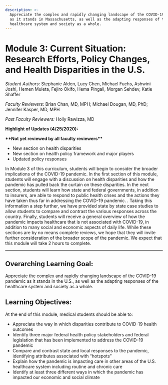```yaml
---
description: >-
  Appreciate the complex and rapidly changing landscape of the COVID-19 pandemic
  as it stands in Massachusetts, as well as the adapting responses of the
  healthcare system and society as a whole.
---
```


# Module 3: Current Situation: Research Efforts, Policy Changes, and Health Disparities in the U.S.

_Student Authors:_  Stephanie Alden, Lucy Chen, Michael Fuchs, Ashwini Joshi, Hemen Muleta, Fejiro Okifo, Hema Pingali, Morgan Sehdev, Katie Shaffer

_Faculty Reviewers:_ Brian Chan, MD, MPH; Michael Dougan, MD, PhD; Jennifer Kasper, MD, MPH

_Past Faculty Reviewers:_ Holly Rawizza, MD

**Highlight of Updates \(4/25/2020\):**

**\*\*Not yet reviewed by all faculty reviewers\*\***

* New section on health disparities
* New section on health policy framework and major players
* Updated policy responses

In Module 3 of this curriculum, students will begin to consider the broader implications of the COVID-19 pandemic. In the first section of this module, students will engage with a discussion on health disparities and how the pandemic has pulled back the curtain on these disparities. In the next section, students will learn how state and federal governments, in addition to insurers, are able to respond to public health crises and the actions they have taken thus far in addressing the COVID-19 pandemic. .  Taking this information a step further, we have provided state by state case studies to allow students to compare and contrast the various responses across the country. Finally, students will receive a general overview of how the pandemic impacts healthcare that is not associated with COVID-19, in addition to many social and economic aspects of daily life. While these sections are by no means complete reviews, we hope that they will invite further consideration of the broader scope of the pandemic. We expect that this module will take 2 hours to complete.  
****

## Overarching Learning Goal:

Appreciate the complex and rapidly changing landscape of the COVID-19 pandemic as it stands in the U.S., as well as the adapting responses of the healthcare system and society as a whole.

## Learning Objectives:

At the end of this module, medical students should be able to:

* Appreciate the way in which disparities contribute to COVID-19 health outcomes
* Identify three major federal health policy stakeholders and federal legislation that has been implemented to address the COVID-19 pandemic
* Compare and contrast state and local responses to the pandemic, identifying attributes associated with “hotspots”
* Explain how the pandemic is impacting care in other areas of the U.S. healthcare system including routine and chronic care 
* Identify at least three different ways in which the pandemic has impacted our economic and social climate


